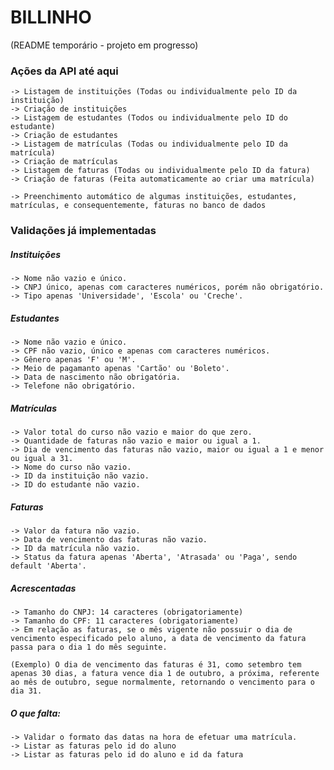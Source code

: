 # BILLINHO 

(README temporário - projeto em progresso)

### Ações da API até aqui
	-> Listagem de instituições (Todas ou individualmente pelo ID da instituição)
	-> Criação de instituições 
	-> Listagem de estudantes (Todos ou individualmente pelo ID do estudante)
	-> Criação de estudantes
	-> Listagem de matrículas (Todas ou individualmente pelo ID da matrícula)
	-> Criação de matrículas
	-> Listagem de faturas (Todas ou individualmente pelo ID da fatura)
	-> Criação de faturas (Feita automaticamente ao criar uma matrícula)

	-> Preenchimento automático de algumas instituições, estudantes, matrículas, e consequentemente, faturas no banco de dados 

### Validações já implementadas
#####	Instituições
	-> Nome não vazio e único.
	-> CNPJ único, apenas com caracteres numéricos, porém não obrigatório.
	-> Tipo apenas 'Universidade', 'Escola' ou 'Creche'.

#####   Estudantes
	-> Nome não vazio e único.
	-> CPF não vazio, único e apenas com caracteres numéricos.
	-> Gênero apenas 'F' ou 'M'.
	-> Meio de pagamanto apenas 'Cartão' ou 'Boleto'.
	-> Data de nascimento não obrigatória.
	-> Telefone não obrigatório.

#####	Matrículas
	-> Valor total do curso não vazio e maior do que zero.
	-> Quantidade de faturas não vazio e maior ou igual a 1.
	-> Dia de vencimento das faturas não vazio, maior ou igual a 1 e menor ou igual a 31. 
	-> Nome do curso não vazio.
	-> ID da instituição não vazio.
	-> ID do estudante não vazio.

#####	Faturas
	-> Valor da fatura não vazio.
	-> Data de vencimento das faturas não vazio.
	-> ID da matrícula não vazio.
	-> Status da fatura apenas 'Aberta', 'Atrasada' ou 'Paga', sendo default 'Aberta'.

#####   Acrescentadas
	-> Tamanho do CNPJ: 14 caracteres (obrigatoriamente)
	-> Tamanho do CPF: 11 caracteres (obrigatoriamente)
	-> Em relação as faturas, se o mês vigente não possuir o dia de vencimento especificado pelo aluno, a data de vencimento da fatura passa para o dia 1 do mês seguinte.

	(Exemplo) O dia de vencimento das faturas é 31, como setembro tem apenas 30 dias, a fatura vence dia 1 de outubro, a próxima, referente ao mês de outubro, segue normalmente, retornando o vencimento para o dia 31.

#####	O que falta:
	-> Validar o formato das datas na hora de efetuar uma matrícula.
	-> Listar as faturas pelo id do aluno
	-> Listar as faturas pelo id do aluno e id da fatura


